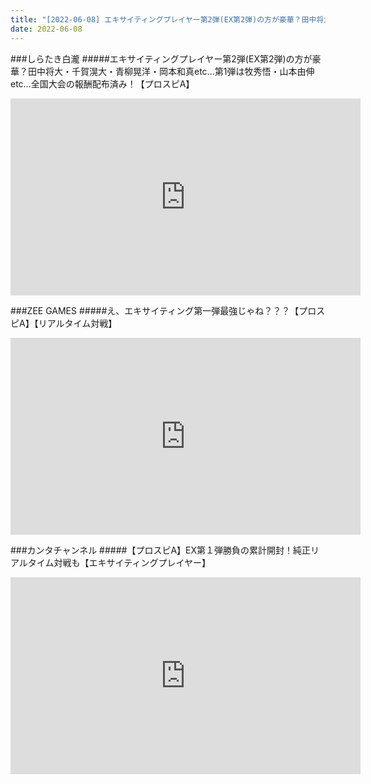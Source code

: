 ```yaml
---
title: "[2022-06-08] エキサイティングプレイヤー第2弾(EX第2弾)の方が豪華？田中将大・千賀滉大・青柳晃洋・岡本和真etc…第1弾は牧秀悟・山本由伸etc…全国大会の報酬配布済み！【プロスピA】 他"
date: 2022-06-08
---
```

###しらたき白瀧
#####エキサイティングプレイヤー第2弾(EX第2弾)の方が豪華？田中将大・千賀滉大・青柳晃洋・岡本和真etc…第1弾は牧秀悟・山本由伸etc…全国大会の報酬配布済み！【プロスピA】
<iframe width="560" height="315" src="https://www.youtube.com/embed/hQ8jJD5CufM" frameborder="0" allow="accelerometer; autoplay; clipboard-write; encrypted-media; gyroscope; picture-in-picture" allowfullscreen></iframe>

###ZEE GAMES
#####え、エキサイティング第一弾最強じゃね？？？【プロスピA】【リアルタイム対戦】
<iframe width="560" height="315" src="https://www.youtube.com/embed/2U3ApSE_1wE" frameborder="0" allow="accelerometer; autoplay; clipboard-write; encrypted-media; gyroscope; picture-in-picture" allowfullscreen></iframe>

###カンタチャンネル
#####【プロスピA】EX第１弾勝負の累計開封！純正リアルタイム対戦も【エキサイティングプレイヤー】
<iframe width="560" height="315" src="https://www.youtube.com/embed/YdykRC0gcCw" frameborder="0" allow="accelerometer; autoplay; clipboard-write; encrypted-media; gyroscope; picture-in-picture" allowfullscreen></iframe>

